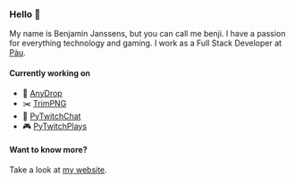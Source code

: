 ### Hello 👋

My name is Benjamin Janssens, but you can call me benji.
I have a passion for everything technology and gaming.
I work as a Full Stack Developer at [Pàu](https://pau.be).

#### Currently working on

- 📱 [AnyDrop](https://anydrop.io)
- ✂️ [TrimPNG](https://trimpng.benjijanssens.com)
- 💬 [PyTwitchChat](https://github.com/benjiJanssens/PyTwitchChat)
- 🎮 [PyTwitchPlays](https://github.com/benjiJanssens/PyTwitchPlays)

#### Want to know more?

Take a look at [my website](https://benjijanssens.com).

